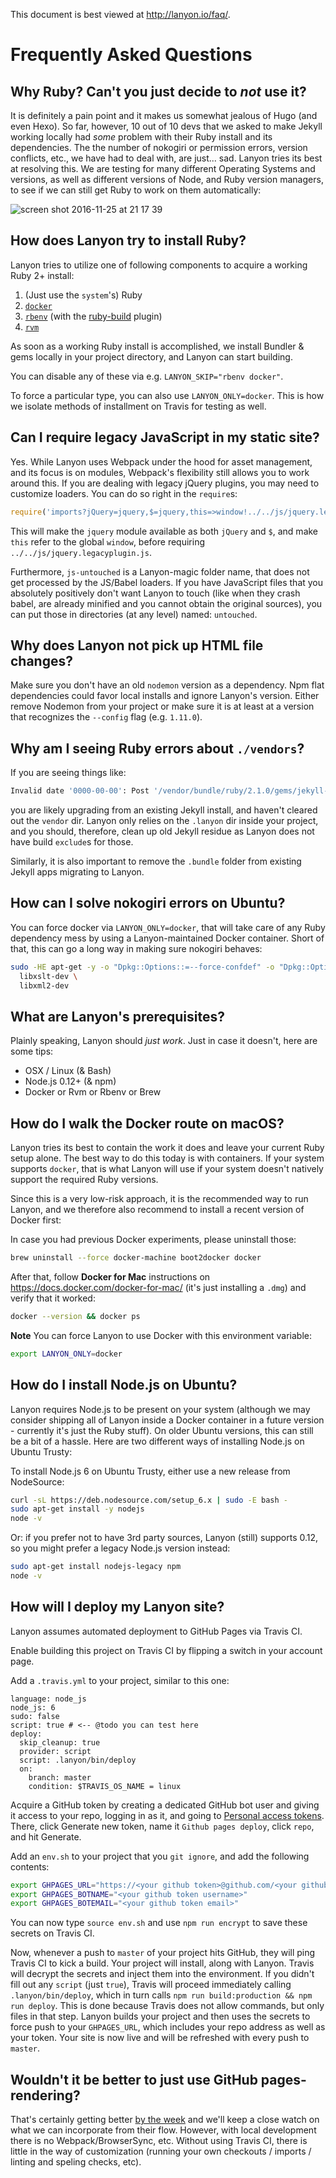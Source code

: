 This document is best viewed at <http://lanyon.io/faq/>.

<!--more-->

# Frequently Asked Questions

## Why Ruby? Can't you just decide to _not_ use it?

It is definitely a pain point and it makes us somewhat jealous of Hugo (and even Hexo). So far, however, 10 out of 10 devs that we asked to make Jekyll working locally had _some_ problem with their Ruby install and its dependencies. The the number of nokogiri or permission errors, version conflicts, etc., we have had to deal with, are just... sad. Lanyon tries its best at resolving this. We are testing for many different Operating Systems and versions, as well as different versions of Node, and Ruby version managers, to see if we can still get Ruby to work on them automatically:

![screen shot 2016-11-25 at 21 17 39](https://cloud.githubusercontent.com/assets/26752/20634771/9e163fb2-b354-11e6-914c-ac8e54ab68e1.png)

## How does Lanyon try to install Ruby?

Lanyon tries to utilize one of following components to acquire a working Ruby 2+ install:

1. (Just use the `system`'s) Ruby
1. [`docker`](https://www.docker.com/)
1. [`rbenv`](https://github.com/rbenv/rbenv) (with the [ruby-build](https://github.com/rbenv/ruby-build) plugin)
1. [`rvm`](https://rvm.io/)

As soon as a working Ruby install is accomplished, we install Bundler & gems locally in your project directory, and Lanyon can start building.

You can disable any of these via e.g. `LANYON_SKIP="rbenv docker"`.

To force a particular type, you can also use `LANYON_ONLY=docker`. This is how we isolate methods of installment on Travis for testing as well.

## Can I require legacy JavaScript in my static site?

Yes. While Lanyon uses Webpack under the hood for asset management, and its focus is on modules, Webpack's flexibility still allows you to work around this. If you are dealing with legacy jQuery plugins, you may need to customize loaders. You can do so right in the `require`s:

```javascript
require('imports?jQuery=jquery,$=jquery,this=>window!../../js/jquery.legacyplugin.js');
```

This will make the `jquery` module available as both `jQuery` and `$`, and make `this` refer to the global `window`, before
requiring `../../js/jquery.legacyplugin.js`.

Furthermore, `js-untouched` is a Lanyon-magic folder name, that does not get processed by the JS/Babel loaders. If you have JavaScript files that you absolutely positively don't want Lanyon to touch (like when they crash babel, are already minified and you cannot obtain the original sources), you can put those in directories (at any level) named: `untouched`.

## Why does Lanyon not pick up HTML file changes?

Make sure you don't have an old `nodemon` version as a dependency. Npm flat dependencies could favor local installs and ignore Lanyon's version. Either remove Nodemon from your project or make sure it is at least at a version that recognizes the `--config` flag (e.g. `1.11.0`).

## Why am I seeing Ruby errors about `./vendors`?

If you are seeing things like:

```bash
Invalid date '0000-00-00': Post '/vendor/bundle/ruby/2.1.0/gems/jekyll-2.4.0/lib/site_template/_posts/0000-00-00-welcome-to-jekyll.markdown.erb'
```

you are likely upgrading from an existing Jekyll install, and haven't cleared out the `vendor` dir. Lanyon only relies on the `.lanyon` dir
inside your project, and you should, therefore, clean up old Jekyll residue as Lanyon does not have build `exclude`s for those.

Similarly, it is also important to remove the `.bundle` folder from existing Jekyll apps migrating to Lanyon.

## How can I solve nokogiri errors on Ubuntu?

You can force docker via `LANYON_ONLY=docker`, that will take care of any Ruby dependency mess by 
using a Lanyon-maintained Docker container. Short of that, this can go a long way in making sure nokogiri behaves:

```bash
sudo -HE apt-get -y -o "Dpkg::Options::=--force-confdef" -o "Dpkg::Options::=--force-confold" install \
  libxslt-dev \
  libxml2-dev
```

## What are Lanyon's prerequisites?

Plainly speaking, Lanyon should _just work_. Just in case it doesn't, here are some tips:

- OSX / Linux (& Bash)
- Node.js 0.12+ (& npm)
- Docker or Rvm or Rbenv or Brew

## How do I walk the Docker route on macOS?

Lanyon tries its best to contain the work it does and leave your current Ruby setup alone.
The best way to do this today is with containers. If your system
supports `docker`, that is what Lanyon will use if your system doesn't natively support 
the required Ruby versions.

Since this is a very low-risk approach, it is the recommended way to run Lanyon, and
we therefore also recommend to install a recent version of Docker first:

In case you had previous Docker experiments, please uninstall those:

```bash
brew uninstall --force docker-machine boot2docker docker
```

After that, follow **Docker for Mac** instructions on <https://docs.docker.com/docker-for-mac/> 
(it's just installing a `.dmg`) and verify that it worked:

```bash
docker --version && docker ps
```

**Note** You can force Lanyon to use Docker with this environment variable:

```bash
export LANYON_ONLY=docker
```

## How do I install Node.js on Ubuntu?

Lanyon requires Node.js to be present on your system (although we may consider shipping all of Lanyon inside a Docker container in a future version - currently it's just the Ruby stuff). On older Ubuntu versions, this can 
still be a bit of a hassle. Here are two different ways of installing Node.js on Ubuntu Trusty:

To install Node.js 6 on Ubuntu Trusty, either use a new release from NodeSource:

```bash
curl -sL https://deb.nodesource.com/setup_6.x | sudo -E bash -
sudo apt-get install -y nodejs
node -v
```

Or: if you prefer not to have 3rd party sources, Lanyon (still) supports 0.12, so you might prefer a legacy Node.js version instead:

```bash
sudo apt-get install nodejs-legacy npm
node -v
```

## How will I deploy my Lanyon site?

Lanyon assumes automated deployment to GitHub Pages via Travis CI.

Enable building this project on Travis CI by flipping a switch in your account page. 

Add a `.travis.yml` to your project, similar to this one:

    language: node_js
    node_js: 6
    sudo: false
    script: true # <-- @todo you can test here
    deploy:
      skip_cleanup: true
      provider: script
      script: .lanyon/bin/deploy
      on:
        branch: master
        condition: $TRAVIS_OS_NAME = linux

Acquire a GitHub token by creating a dedicated GitHub bot user and giving it access to your repo, logging in as it, and going to [Personal access tokens](https://github.com/settings/tokens). There, click Generate new token, name it `Github pages deploy`, click `repo`, and hit Generate.

Add an `env.sh` to your project that you `git ignore`, and add the following contents:

```bash
export GHPAGES_URL="https://<your github token>@github.com/<your github org>/<your github repo>.git"
export GHPAGES_BOTNAME="<your github token username>"
export GHPAGES_BOTEMAIL="<your github token email>"
```

You can now type `source env.sh` and use `npm run encrypt` to save these secrets on Travis CI.

Now, whenever a push to `master` of your project hits GitHub, they will ping Travis CI to kick a build. Your project will install, along with Lanyon. Travis will decrypt the secrets and inject them into the environment. If you didn't fill out any `script` (just `true`), Travis will proceed immediately calling `.lanyon/bin/deploy`, which in turn calls `npm run build:production && npm run deploy`. This is done because Travis does not allow commands, but only files in that step. Lanyon builds your project and then uses the secrets to force push to your `GHPAGES_URL`, which includes your repo address as well as your token. Your site is now live and will be refreshed with every push to `master`.

## Wouldn't it be better to just use GitHub pages-rendering?

That's certainly getting better [by the week](https://github.com/blog/2289-publishing-with-github-pages-now-as-easy-as-1-2-3) and we'll keep a close watch on what we can incorporate from their flow. However, with local development there is no Webpack/BrowserSync, etc. Without using Travis CI, there is little in the way of customization (running your own checkouts / imports / linting and speling checks, etc).
